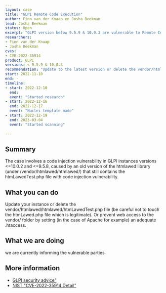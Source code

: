 ```yaml
---
layout: case
title: "GLPI Remote Code Execution"
author: Finn van der Knaap en Josha Beekman
lead: Josha Beekman
status: Open
excerpt: "GLPI version below 9.5.9 & 10.0.3 are vulnerable to Remote Code Execution"
researchers:
- Finn van der Knaap
- Josha Beekman
cves:
- CVE-2022-35914
product: GLPI
versions: < 9.5.9 & 10.0.3
recommendation: "Update to the latest version or delete the vendor/htmlawed/htmlawed/htmLawedTest.php file (be careful not to touch the htmLawed.php file which is legitimate)."
start: 2022-11-10
end: -
timeline:
- start: 2022-12-10
  end: 
  event: "Started research"
- start: 2022-12-16
  end: 2022-12-17
  event: "Nuclei template made"
- start: 2022-12-19
  end: 2023-03-04
  event: "Started scanning"
  
---
```


## Summary

The case involves a code injection vulnerability in GLPI instances versions <=10.0.2 and <=9.5.8, caused by an old version of the htmlawed library (under /vendor/htmlawed/htmlawed/) that still contains the htmLawedTest.php file with code injection vulnerability.
## What you can do

Update your instance or delete the vendor/htmlawed/htmlawed/htmLawedTest.php file (be careful not to touch the htmLawed.php file which is legitimate). Or prevent web access to the vendor/ folder by setting (in the case of Apache for example) an adequate .htaccess.

## What we are doing
we are currently informing the vulnerable parties

## More information

* [GLPI security advice"](https://glpi-project.org/security-update-10-0-3-and-9-5-9/)
* [NIST "CVE-2022-35914 Detail"](https://nvd.nist.gov/vuln/detail/CVE-2022-35914)
